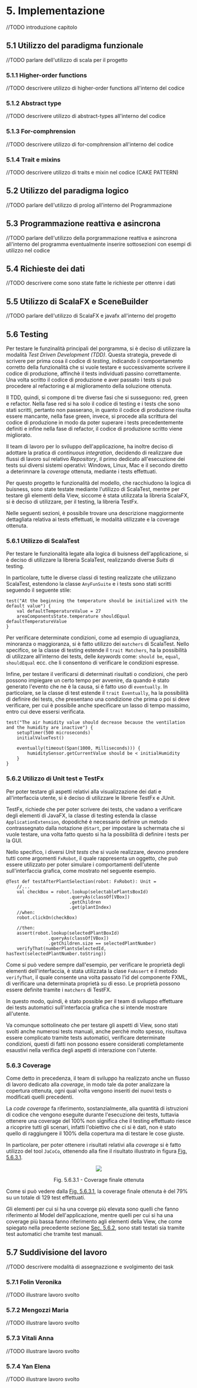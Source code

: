 # 5. Implementazione
//TODO introduzione capitolo

## 5.1 Utilizzo del paradigma funzionale
//TODO parlare dell'utilizzo di scala per il progetto

### 5.1.1 Higher-order functions
//TODO descrivere utilizzo di higher-order functions all'interno del codice

### 5.1.2 Abstract type
//TODO descrivere utilizzo di abstract-types all'interno del codice

### 5.1.3 For-comphrension
//TODO descrivere utilizzo di for-comphrension all'interno del codice

### 5.1.4 Trait e mixins
//TODO descrivere utilizzo di traits e mixin nel codice (CAKE PATTERN)

## 5.2 Utilizzo del paradigma logico
//TODO parlare dell'utilizzo di prolog all'interno del Programmazione

## 5.3 Programmazione reattiva e asincrona
//TODO parlare dell'utilizzo della porgrammazione reattiva e asincrona all'interno del programma eventualmente inserire sottosezioni con esempi di utilizzo nel codice

## 5.4 Richieste dei dati
//TODO descrivere come sono state fatte le richieste per ottenre i dati

## 5.5 Utilizzo di ScalaFX e SceneBuilder
//TODO parlare dell'utilizzo di ScalaFX e javafx all'interno del progetto

## 5.6 Testing
Per testare le funzinalità principali del porgramma, si è deciso di utilizzare la modalità _Test Driven Development (TDD)_. Questa strategia, prevede di scrivere per prima cosa il codice di _testing_, indicando il compoertamento corretto della funzionalità che si vuole testare e successivamente scrivere il codice di produzione, affinchè il tests individuati passino correttamente. Una volta scritto il codice di produzione e aver passato i tests si può procedere al refactoring e al miglioramento della soluzione ottenuta. 

Il TDD, quindi, si compone di tre diverse fasi che si susseguono: red, green e refactor. Nella fase red si ha solo il codice di testing e i tests che sono stati scritti, pertanto non passerano, in quanto il codice di produzione risulta essere mancante, nella fase green, invece, si procede alla scrittura del codice di produzione in modo da poter superare i tests precedentemente definiti e infine nella fase di refactor, il codice di produzione scritto viene migliorato.

Il team di lavoro per lo sviluppo dell'applicazione, ha inoltre deciso di adottare la pratica di _continuous integration_, decidendo di realizzare due flussi di lavoro sul relativo _Repository_, il primo dedicato all'esecuzione dei tests sui diversi sistemi operativi: Windows, Linux, Mac e il secondo diretto a deterimnare la _coverage_ ottenuta, mediante i tests effettuati.

Per questo progetto le funzionalità del modello, che racchiudono la logica di buisness, sono state testate mediante l'utilizzo di ScalaTest, mentre per testare gli elementi della View, siccome è stata utilizzata la libreria ScalaFX, si è deciso di utilizzare, per il testing, la libreria TestFx.

Nelle seguenti sezioni, è possibile trovare una descrizione maggiormente dettagliata relativa ai tests effettuati, le modalità utilizzate e la coverage ottenuta.

### 5.6.1 Utilizzo di ScalaTest
Per testare le funzionalità legate alla logica di buisness dell'applicazione, si è deciso di utilizzare la libreria ScalaTest, realizzando diverse _Suits_ di testing.

In particolare, tutte le diverse classi di testing realizzate che utilizzano ScalaTest, estendono la classe `AnyFunSuite` e i tests sono stati scritti seguendo il seguente stile:

    test("At the beginning the temperature should be initialized with the default value") {
        val defaultTemperatureValue = 27
        areaComponentsState.temperature shouldEqual defaultTemperatureValue
    }

Per verificare determinate condizioni, come ad esempio di uguaglianza, minoranza o maggioranza, si è fatto utilizzo dei `matchers` di ScalaTest. Nello specifico, se la classe di testing estende il `trait Matchers`, ha la possibilità di utilizzare all'interno dei tests, delle _keywords_ come: `should be`, `equal`, `shouldEqual` ecc. che li consentono di verificare le condizioni espresse. 

Infine, per testare il verificarsi di determinati risultati o condizioni, che però possono impiegare un certo tempo per avvenire, da quando è stato generato l'evento che ne è la causa, si è fatto uso di `eventually`. In particolare, se la classe di test estende il `trait Eventually`, ha la possibilità di definire dei tests, che presentano una condizione che prima o poi si deve verificare, per cui è possibile anche specificare un lasso di tempo massimo, entro cui deve essersi verificata.

    test("The air humidity value should decrease because the ventilation and the humidity are inactive") {
        setupTimer(500 microseconds)
        initialValueTest()

        eventually(timeout(Span(1000, Milliseconds))) {
            humiditySensor.getCurrentValue should be < initialHumidity
        }
    }

### 5.6.2 Utilizzo di Unit test e TestFx
Per poter testare gli aspetti relativi alla visualizzazione dei dati e all'interfaccia utente, si è deciso di utilizzare le librerie TestFx e JUnit.

TestFx, richiede che per poter scrivere dei tests, che vadano a verificare degli elementi di JavaFX, la classe di testing estenda la classe `ApplicationExtension`, dopodiché è necessario definire un metodo contrassegnato dalla notazione `@Start`, per impostare la schermata che si vuole testare, una volta fatto questo si ha la possibilità di definire i tests per la GUI.

Nello specifico, i diversi _Unit tests_ che si vuole realizzare, devono prendere tutti come argomenti `FxRobot`, il quale rappresenta un oggetto, che può essere utilizzato per poter simulare i comportamenti dell'utente sull'interfaccia grafica, come mostrato nel seguente esempio.

    @Test def testAfterPlantSelection(robot: FxRobot): Unit =
        //...
        val checkBox = robot.lookup(selectablePlantsBoxId)
                            .queryAs(classOf[VBox])
                            .getChildren
                            .get(plantIndex)
        //when:
        robot.clickOn(checkBox)

        //then:
        assert(robot.lookup(selectedPlantBoxId)
                    .queryAs(classOf[VBox])
                    .getChildren.size == selectedPlantNumber)
        verifyThat(numberPlantsSelectedId, hasText(selectedPlantNumber.toString))

Come si può vedere sempre dall'esempio, per verificare le proprietà degli elementi dell'interfaccia, è stata utilizzata la clase `FxAssert` e il metodo `verifyThat`, il quale consente una volta passato l'id del componente FXML, di verificare una determinata proprietà su di esso. Le proprietà possono essere definite tramite i `matchers` di TestFX.

In questo modo, quindi, è stato possible per il team di sviluppo effettuare dei tests automatici sull'interfaccia grafica che si intende mostrare all'utente. 

Va comunque sottolineato che per testare gli aspetti di View, sono stati svolti anche numerosi tests manuali, anche perchè molto spesso, risultava essere complicato tramite tests automatici, verificare determinate condizioni, questi di fatti non possono essere considerati completamente esaustivi nella verifica degli aspetti di interazione con l'utente.

### 5.6.3 Coverage
Come detto in precedenza, il team di sviluppo ha realizzato anche un flusso di lavoro dedicato alla _coverage_, in modo tale da poter analizzare la copertura ottenuta, ogni qual volta vengono inseriti dei nuovi tests o modificati quelli precedenti.

La _code coverage_ fa riferimento, sostanzialmente, alla quantità di istruzioni di codice che vengono eseguite durante l'esecuzione dei tests, tuttavia ottenere una coverage del 100% non significa che il testing effettuato riesce a ricoprire tutti gli scenari, infatti l'obiettivo che ci si è dati, non è stato quello di raggiungere il 100% della copertura ma di testare le cose giuste.

In particolare, per poter ottenere i risultati relativi alla _coverage_ si è fatto utilizzo del tool `JaCoCo`, ottenendo alla fine il risultato illustrato in figura [Fig. 5.6.3.1].

<div align="center">
  <img src="img/coverage.png" />
  <p> Fig. 5.6.3.1 - Coverage finale ottenuta </p>
</div>

[Fig. 5.6.3.1]: img/coverage.png

Come si può vedere dalla [Fig. 5.6.3.1], la coverage finale ottenuta è del 79% su un totale di 129 test effettuati.

Gli elementi per cui si ha una coverge più elevata sono quelli che fanno riferimento al Model dell'applicazione, mentre quelli per cui si ha una coverage più bassa fanno riferimento agli elementi della View, che come spiegato nella precedente sezione [Sec. 5.6.2](#562-utilizzo-di-unit-test-e-testfx), sono stati testati sia tramite test automatici che tramite test manuali.

## 5.7 Suddivisione del lavoro
//TODO descrivere modalità di assegnazzione e svolgimento dei task

### 5.7.1 Folin Veronika
//TODO illustrare lavoro svolto

### 5.7.2 Mengozzi Maria
//TODO illustrare lavoro svolto

### 5.7.3 Vitali Anna 
//TODO illustrare lavoro svolto

### 5.7.4 Yan Elena
//TODO illustrare lavoro svolto
